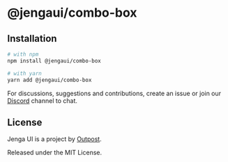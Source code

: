 # @jengaui/combo-box

## Installation

```sh
# with npm
npm install @jengaui/combo-box

# with yarn
yarn add @jengaui/combo-box
```

For discussions, suggestions and contributions, create an issue or join our [Discord](https://discord.gg/sHnHPnAPZj) channel to chat.

## License

Jenga UI is a project by [Outpost](https://outpost.run).

Released under the MIT License.
